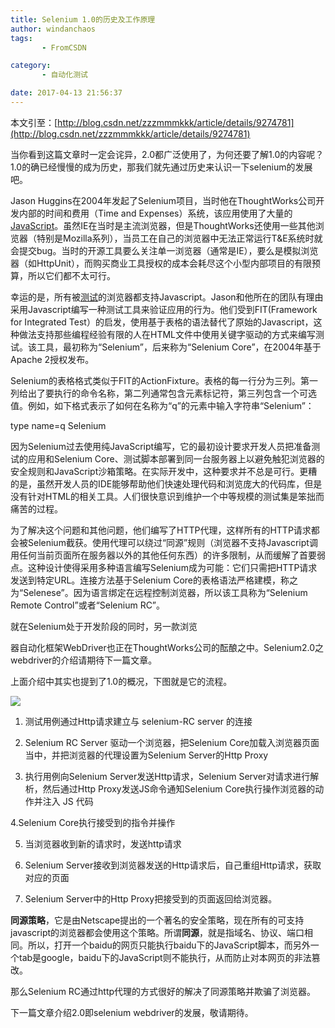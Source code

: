 ```yaml
---
title: Selenium 1.0的历史及工作原理
author: windanchaos
tags: 
       - FromCSDN

category: 
       - 自动化测试

date: 2017-04-13 21:56:37
---
```

本文引至：[http://blog.csdn.net/zzzmmmkkk/article/details/9274781](http://blog.csdn.net/zzzmmmkkk/article/details/9274781)

当你看到这篇文章时一定会诧异，2.0都广泛使用了，为何还要了解1.0的内容呢？1.0的确已经慢慢的成为历史，那我们就先通过历史来认识一下selenium的发展吧。

Jason Huggins在2004年发起了Selenium项目，当时他在ThoughtWorks公司开发内部的时间和费用（Time and Expenses）系统，该应用使用了大量的[JavaScript](http://lib.csdn.net/base/javascript "JavaScript知识库")。虽然IE在当时是主流浏览器，但是ThoughtWorks还使用一些其他浏览器（特别是Mozilla系列），当员工在自己的浏览器中无法正常运行T&E系统时就会提交bug。当时的开源工具要么关注单一浏览器（通常是IE），要么是模拟浏览器（如HttpUnit），而购买商业工具授权的成本会耗尽这个小型内部项目的有限预算，所以它们都不太可行。

幸运的是，所有被[测试](http://lib.csdn.net/base/softwaretest "软件测试知识库")的浏览器都支持Javascript。Jason和他所在的团队有理由采用Javascript编写一种测试工具来验证应用的行为。他们受到FIT(Framework for Integrated Test）的启发，使用基于表格的语法替代了原始的Javascript，这种做法支持那些编程经验有限的人在HTML文件中使用关键字驱动的方式来编写测试。该工具，最初称为“Selenium”，后来称为“Selenium Core”，在2004年基于Apache 2授权发布。

Selenium的表格格式类似于FIT的ActionFixture。表格的每一行分为三列。第一列给出了要执行的命令名称，第二列通常包含元素标记符，第三列包含一个可选值。例如，如下格式表示了如何在名称为“q”的元素中输入字符串“Selenium”：

type name=q Selenium

因为Selenium过去使用纯JavaScript编写，它的最初设计要求开发人员把准备测试的应用和Selenium Core、测试脚本部署到同一台服务器上以避免触犯浏览器的安全规则和JavaScript沙箱策略。在实际开发中，这种要求并不总是可行。更糟的是，虽然开发人员的IDE能够帮助他们快速处理代码和浏览庞大的代码库，但是没有针对HTML的相关工具。人们很快意识到维护一个中等规模的测试集是笨拙而痛苦的过程。

为了解决这个问题和其他问题，他们编写了HTTP代理，这样所有的HTTP请求都会被Selenium截获。使用代理可以绕过“同源”规则（浏览器不支持Javascript调用任何当前页面所在服务器以外的其他任何东西）的许多限制，从而缓解了首要弱点。这种设计使得采用多种语言编写Selenium成为可能：它们只需把HTTP请求发送到特定URL。连接方法基于Selenium Core的表格语法严格建模，称之为“Selenese”。因为语言绑定在远程控制浏览器，所以该工具称为“Selenium Remote Control”或者“Selenium RC”。

就在Selenium处于开发阶段的同时，另一款浏览

器自动化框架WebDriver也正在ThoughtWorks公司的酝酿之中。Selenium2.0之webdriver的介绍请期待下一篇文章。

上面介绍中其实也提到了1.0的概况，下图就是它的流程。

![](/images/dn.net-20140227220501421-watermark-2-text-aHR0cDovL2Jsb2cuY3Nkbi5uZXQvenp6bW1ta2tr-font-5a6L5L2T-fontsize-400-fill-I0JBQkFCMA==-dissolve-70-gravity-SouthEast.png)

1. 测试用例通过Http请求建立与 selenium-RC server 的连接

2. Selenium RC Server 驱动一个浏览器，把Selenium Core加载入浏览器页面当中，并把浏览器的代理设置为Selenium Server的Http Proxy

3. 执行用例向Selenium Server发送Http请求，Selenium Server对请求进行解析，然后通过Http Proxy发送JS命令通知Selenium Core执行操作浏览器的动作并注入 JS 代码

4.Selenium Core执行接受到的指令并操作

5. 当浏览器收到新的请求时，发送http请求

6. Selenium Server接收到浏览器发送的Http请求后，自己重组Http请求，获取对应的页面

7. Selenium Server中的Http Proxy把接受到的页面返回给浏览器。
<!-- more -->

**同源策略**，它是由Netscape提出的一个著名的安全策略，现在所有的可支持javascript的浏览器都会使用这个策略。所谓**同源**，就是指域名、协议、端口相同。所以，打开一个baidu的网页只能执行baidu下的JavaScript脚本，而另外一个tab是google，baidu下的JavaScript则不能执行，从而防止对本网页的非法篡改。

那么Selenium RC通过http代理的方式很好的解决了同源策略并欺骗了浏览器。

下一篇文章介绍2.0即selenium webdriver的发展，敬请期待。
